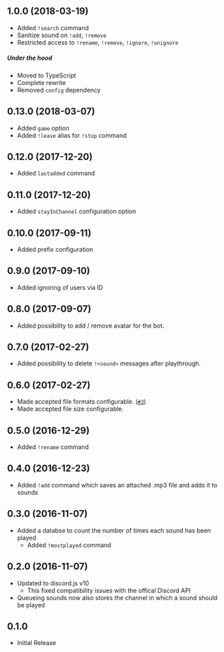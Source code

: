 ## 1.0.0 (2018-03-19)

+ Added `!search` command
+ Sanitize sound on `!add`, `!remove`
+ Restricted access to `!rename`, `!remove`, `!ignore`, `!unignore`

##### Under the hood

+ Moved to TypeScript
+ Complete rewrite
+ Removed `config` dependency

## 0.13.0 (2018-03-07)

+ Added `game` option
+ Added `!leave` alias for `!stop` command

## 0.12.0 (2017-12-20)

+ Added `lastadded` command

## 0.11.0 (2017-12-20)

+ Added `stayInChannel` configuration option

## 0.10.0 (2017-09-11)

+ Added prefix configuration

## 0.9.0 (2017-09-10)

+ Added ignoring of users via ID

## 0.8.0 (2017-09-07)

+ Added possibility to add / remove avatar for the bot.

## 0.7.0 (2017-02-27)

+ Added possibility to delete `!<sound>` messages after playthrough.

## 0.6.0 (2017-02-27)

+ Made accepted file formats configurable. ([`#3`](https://github.com/markokajzer/discord-soundbot/issues/3))
+ Made accepted file size configurable.

## 0.5.0 (2016-12-29)

+ Added `!rename` command

## 0.4.0 (2016-12-23)

+ Added `!add` command which saves an attached .mp3 file and adds it to sounds

## 0.3.0 (2016-11-07)

+ Added a databse to count the number of times each sound has been played
  + Added `!mostplayed` command

## 0.2.0 (2016-11-07)

+ Updated to discord.js v10
  + This fixed compatibility issues with the offical Discord API
+ Queueing sounds now also stores the channel in which a sound should be played

## 0.1.0

+ Initial Release
